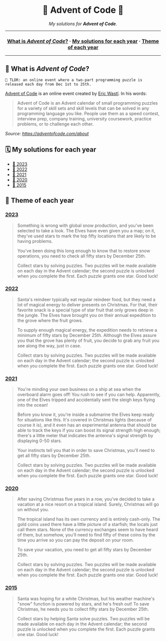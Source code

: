 <h1 align="center">
	🌟 Advent of Code 🎄
</h1>

<p align="center">
	<i>My solutions for <b>Advent of Code</b>.</i>
</p>

---

<h3 align="center">
	<a href="#-what-is-advent-of-code">What is <i>Advent of Code</i>?</a>
	<span> · </span>
	<a href="#%EF%B8%8F-my-solutions-for-each-year">My solutions for each year</a>
	<span> · </span>
	<a href="#-theme-of-each-year">Theme of each year</a>
</h3>

---

## 🌟 What is *Advent of Code*?

	🚀 TLDR: an online event where a two-part programming puzzle is released each day from Dec 1st to 25th.

[Advent of Code](http://adventofcode.com) is an online event created by [Eric Wastl](http://was.tl/). In his words:

> Advent of Code is an Advent calendar of small programming puzzles for a variety of skill sets and skill levels that can be solved in any programming language you like. People use them as a speed contest, interview prep, company training, university coursework, practice problems, or to challenge each other.

*Source: https://adventofcode.com/about*

## 🗓️ My solutions for each year

- [📁 2023](2023)
- [📁 2022](2022)
- [📁 2021](2021)
- [📁 2020](2020)
- [📁 2015](2015)

## 📃 Theme of each year

### [2023](https://adventofcode.com/2023/)

>Something is wrong with global snow production, and you've been selected to take a look. The Elves have even given you a map; on it, they've used stars to mark the top fifty locations that are likely to be having problems.
>
>You've been doing this long enough to know that to restore snow operations, you need to check all fifty stars by December 25th.
>
>Collect stars by solving puzzles. Two puzzles will be made available on each day in the Advent calendar; the second puzzle is unlocked when you complete the first. Each puzzle grants one star. Good luck!

### [2022](https://adventofcode.com/2022/)

>Santa's reindeer typically eat regular reindeer food, but they need a lot of magical energy to deliver presents on Christmas. For that, their favorite snack is a special type of star fruit that only grows deep in the jungle. The Elves have brought you on their annual expedition to the grove where the fruit grows.
>
>To supply enough magical energy, the expedition needs to retrieve a minimum of fifty stars by December 25th. Although the Elves assure you that the grove has plenty of fruit, you decide to grab any fruit you see along the way, just in case.
>
>Collect stars by solving puzzles. Two puzzles will be made available on each day in the Advent calendar; the second puzzle is unlocked when you complete the first. Each puzzle grants one star. Good luck!

### [2021](https://adventofcode.com/2021/)

> You're minding your own business on a ship at sea when the overboard alarm goes off! You rush to see if you can help. Apparently, one of the Elves tripped and accidentally sent the sleigh keys flying into the ocean!
>
> Before you know it, you're inside a submarine the Elves keep ready for situations like this. It's covered in Christmas lights (because of course it is), and it even has an experimental antenna that should be able to track the keys if you can boost its signal strength high enough; there's a little meter that indicates the antenna's signal strength by displaying 0-50 stars.
>
> Your instincts tell you that in order to save Christmas, you'll need to get all fifty stars by December 25th.
>
> Collect stars by solving puzzles. Two puzzles will be made available on each day in the Advent calendar; the second puzzle is unlocked when you complete the first. Each puzzle grants one star. Good luck!

### [2020](https://adventofcode.com/2020/)

> After saving Christmas five years in a row, you've decided to take a vacation at a nice resort on a tropical island. Surely, Christmas will go on without you.
>
> The tropical island has its own currency and is entirely cash-only. The gold coins used there have a little picture of a starfish; the locals just call them stars. None of the currency exchanges seem to have heard of them, but somehow, you'll need to find fifty of these coins by the time you arrive so you can pay the deposit on your room.
>
> To save your vacation, you need to get all fifty stars by December 25th.
>
> Collect stars by solving puzzles. Two puzzles will be made available on each day in the Advent calendar; the second puzzle is unlocked when you complete the first. Each puzzle grants one star. Good luck!

### [2015](https://adventofcode.com/2015/)

> Santa was hoping for a white Christmas, but his weather machine's "snow" function is powered by stars, and he's fresh out! To save Christmas, he needs you to collect fifty stars by December 25th.
>
> Collect stars by helping Santa solve puzzles. Two puzzles will be made available on each day in the Advent calendar; the second puzzle is unlocked when you complete the first. Each puzzle grants one star. Good luck!